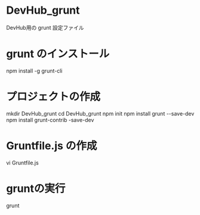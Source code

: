 DevHub_grunt
============

DevHub用の grunt 設定ファイル

# grunt のインストール

npm install -g grunt-cli

# プロジェクトの作成

mkdir DevHub_grunt
cd DevHub_grunt
npm init
npm install grunt --save-dev
npm install grunt-contrib -save-dev

# Gruntfile.js の作成

vi Gruntfile.js

# gruntの実行

grunt
